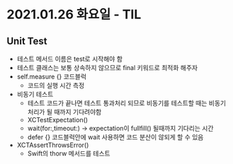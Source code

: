 # 2021.01.26 화요일 - TIL

## Unit Test

- 테스트 메서드 이름은 test로 시작해야 함
- 테스트 클래스는 보통 상속하지 않으므로 final 키워드로 최적화 해주자
- self.measure {} 코드블럭
    - 코드의 실행 시간 측정
- 비동기 테스트
    - 테스트 코드가 끝나면 테스트 통과처리 되므로 비동기를 테스트할 때는 비동기 처리가 될 때까지 기다려야함
    - XCTestExpectation()
    - wait(for:,timeout:) -> expectation이 fullfill() 될때까지 기다리는 시간
    - defer {} 코드블럭안에 wait 사용하면 코드 분산이 않되게 할 수 있음
- XCTAssertThrowsError() 
    - Swift의 thorw 메서드를 테스트